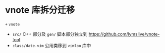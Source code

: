 # vnote 库拆分迁移
`+` `vnote`

* `src/` C++ 部分及 `gen/` 脚本部分独立到
  https://github.com/lymslive/vnote-tool
* `class/date.vim` 公用类移到 `vimloo` 库中
